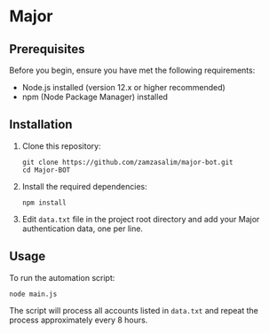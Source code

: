 # Major

## Prerequisites

Before you begin, ensure you have met the following requirements:

- Node.js installed (version 12.x or higher recommended)
- npm (Node Package Manager) installed

## Installation

1. Clone this repository:

   ```
   git clone https://github.com/zamzasalim/major-bot.git
   cd Major-BOT
   ```

2. Install the required dependencies:

   ```
   npm install
   ```

3. Edit `data.txt` file in the project root directory and add your Major authentication data, one per line.

## Usage

To run the automation script:

```
node main.js
```

The script will process all accounts listed in `data.txt` and repeat the process approximately every 8 hours.

